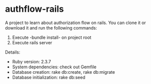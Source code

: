 # authflow-rails

A project to learn about authorization flow on rails. You can clone it or download it and run the following commands:

1. Execute -bundle install- on project root
2. Execute rails server

Details:

* Ruby version: 2.3.7
* System dependencies: check out Gemfile
* Database creation: rake db:create, rake db:migrate
* Database initialization: rake db:seed
